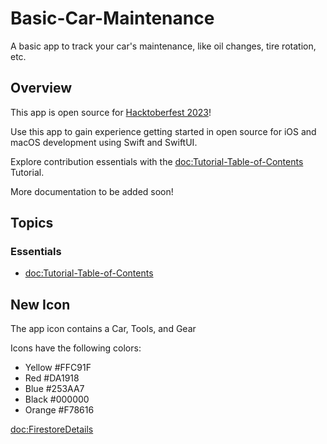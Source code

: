 # Basic-Car-Maintenance

A basic app to track your car's maintenance, like oil changes, tire rotation, etc.

## Overview

This app is open source for [Hacktoberfest 2023](https://hacktoberfest.com/)! 

Use this app to gain experience getting started in open source for iOS and macOS development using Swift and SwiftUI.

Explore contribution essentials with the <doc:Tutorial-Table-of-Contents> Tutorial.

More documentation to be added soon!

## Topics

### Essentials
- <doc:Tutorial-Table-of-Contents>

## New Icon
The app icon contains a Car, Tools, and Gear

Icons have the following colors:

* Yellow #FFC91F
* Red #DA1918
* Blue #253AA7
* Black #000000
* Orange #F78616

<doc:FirestoreDetails>
